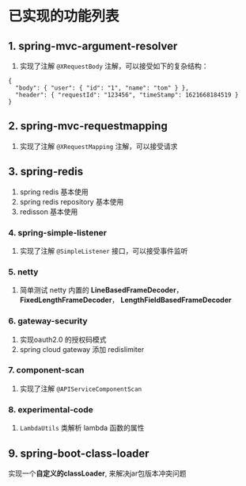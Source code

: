 # 已实现的功能列表

## 1. spring-mvc-argument-resolver

1. 实现了注解 `@XRequestBody` 注解，可以接受如下的复杂结构：

```
{
  "body": { "user": { "id": "1", "name": "tom" } },
  "header": { "requestId": "123456", "timeStamp": 1621668184519 }
}

```

## 2. spring-mvc-requestmapping

1. 实现了注解 `@XRequestMapping` 注解，可以接受请求

## 3. spring-redis

1. spring redis 基本使用
2. spring redis repository 基本使用
3. redisson 基本使用

### 4. spring-simple-listener

1. 实现了注解 `@SimpleListener` 接口，可以接受事件监听

### 5. netty

1. 简单测试 netty 内置的 **LineBasedFrameDecoder**， **FixedLengthFrameDecoder**， **LengthFieldBasedFrameDecoder**

### 6. gateway-security

1. 实现oauth2.0 的授权码模式
2. spring cloud gateway 添加 redislimiter

### 7. component-scan

1. 实现了注解 `@APIServiceComponentScan`

### 8. experimental-code

1. `LambdaUtils` 类解析 lambda 函数的属性

## 9. spring-boot-class-loader

实现一个**自定义的classLoader**, 来解决jar包版本冲突问题